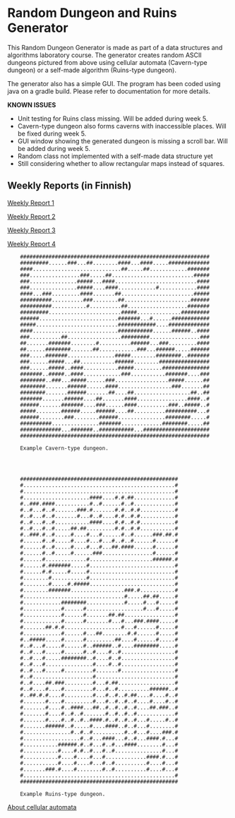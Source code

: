 # Random Dungeon and Ruins Generator

This Random Dungeon Generator is made as part of a data structures and algorithms laboratory course. The generator creates random ASCII dungeons pictured from above using cellular automata (Cavern-type dungeon) or a self-made algorithm (Ruins-type dungeon).

The generator also has a simple GUI. The program has been coded using java on a gradle build. Please refer to documentation for more details.

**KNOWN ISSUES**

* Unit testing for Ruins class missing. Will be added during week 5.
* Cavern-type dungeon also forms caverns with inaccessible places. Will be fixed during week 5.
* GUI window showing the generated dungeon is missing a scroll bar. Will be added during week 5.
* Random class not implemented with a self-made data structure yet
* Still considering whether to allow rectangular maps instead of squares.


## Weekly Reports (in Finnish)

[Weekly Report 1](https://github.com/lauriap/random-dungeons/blob/master/documentation/viikkoraportti_1.md)

[Weekly Report 2](https://github.com/lauriap/random-dungeons/blob/master/documentation/viikkoraportti_2.md)

[Weekly Report 3](https://github.com/lauriap/random-dungeons/blob/master/documentation/viikkoraportti_3.md)

[Weekly Report 4](https://github.com/lauriap/random-dungeons/blob/master/documentation/viikkoraportti_4.md)



		############################################################
		#########......###...##........####...####.....#############
		####............................##.....##............#######
		###................###.....##..........................#####
		###...............#####...####..........................####
		###...............#####....####............#............####
		####...###.........####.......##.......................#####
		##########..........###........##.....................######
		##########...........#..........##...................#######
		#########.......................#####..............#########
		######.........................#######...#......############
		#####..........................############....#############
		####...........................###########......######..####
		###..........##.................#########................###
		##.......#######........#..........######...###.........####
		##......########.......##............###...######.....######
		###.....#######...............#####........########..#######
		###......#####...##...........######........################
		###......#####..####...........#####.........###############
		#######..#####..####............###...........#######....###
		########..###...#####......###.................#####......##
		########.......######......####.................###.......##
		########.......######.......##....##..................##..##
		#######.......######....##.......####................####..#
		######.......#######....###......####..........###..#####..#
		#####........######.....######....##..........##########...#
		######........###........######...............########.....#
		##########...............#######.............########.....##
		#############...#######..###########...#####################
		############################################################  
		
		Example Cavern-type dungeon.




		##################################################
		#................................................#
		#................................................#
		#.....................####....#.#.##.............#
		#..###.####...........#..#......#..#.............#
		#..#...#..#.......###.#.......#.#..#.#...........#
		#..#...#..#.......#...#..#....#.#..#.#...........#
		#..#...#..#...........####....#.#..#.#...........#
		#..#...#..#.....##.##.........#.#..#.#...........#
		#..###.#..#.....#....#...#......#..#......###.##.#
		#......#..#.....#....#...#...#..#..#......#......#
		#......#..#.....#....#...#...##.####......#......#
		#......#..#.....#......###................#......#
		#......#.............#....................######.#
		#......#.#######.....#...........................#
		#......#.#.....#.....#...........................#
		#........#...........#...........................#
		#........#.....#.#####...........................#
		#........#######.................###.#...........#
		#................................#.....##.##.....#
		#............########............#.....#...#.....#
		#............#......#..................#...#.....#
		#............#......#.......##.##................#
		#............#......#.......#...#...###.####.....#
		#.......##.#.#..................#...#......#.....#
		#............#......#...##........#.#......#.....#
		#..#####.....#......#.........##....#......#.....#
		#..#...#.....#......#..######..#....########.....#
		#..#...#.....#......#..#....#..#.................#
		#..#...#.....########..#....#..#.................#
		#..#...#...............#....#..#.................#
		#..#...#.....#.........#.......#.................#
		#..#...................#.........................#
		#..#....##.###.........#...#.##..................#
		#..#....#....#.........#...#..#..........######..#
		#..##.#.#....#.........#...#..#..#.##....#....#..#
		#.......#....#.........#...#..#..#..#....#....#..#
		#.......#....#..####...##..#..#..#..#....##.###..#
		#.......#....#..#..#.......#..#..#..#............#
		#.......#....#..#..#..####.#..#..#..#...#.....#..#
		#.......######..#.....#....####..#..#...#........#
		#...............#..#..#..........#..#...#....###.#
		#..................#..#...####...#..#...####.#...#
		#...........######.#..#...#..#...####........#...#
		#...........#....#.#..#...#..#...............#...#
		#...........#....#....#...#.............####.#...#
		#...........#....#....#...#..#..........#....#...#
		#.......###.#....#........#..#..........#....#...#
		#................................................#
		##################################################

		Example Ruins-type dungeon.




[About cellular automata](http://www.roguebasin.com/index.php?title=Cellular_Automata_Method_for_Generating_Random_Cave-Like_Levels)




